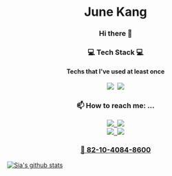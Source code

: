 <h1 align="center"> June Kang</h1>
<h3 align="center"> Hi there 👋</h3>

<!--
**Jnuary/Jnuary** is a ✨ _special_ ✨ repository because its `README.md` (this file) appears on your GitHub profile.

Here are some ideas to get you started:

- 🔭 I’m currently working on ...
- 🌱 I’m currently learning ...<br>
- 👯 I’m looking to collaborate on ...
- 🤔 I’m looking for help with ...
- 💬 Ask me about ...
- 😄 Pronouns: ...
- ⚡ Fun fact: ...
-->
<h3 align="center"> 💻 Tech Stack 💻</h3>
<h4 align="center"> Techs that I've used at least once</h4>

<p align="center">
  <img src="https://img.shields.io/badge/Python-FFD43B?style=for-the-badge&logo=python&logoColor=bluee"/></a>&nbsp 
  <img src="hhttps://img.shields.io/badge/C-00599C?style=for-the-badge&logo=c&logoColor=white"/></a>
  <!-- <img src="https://img.shields.io/badge/IntelliJ IDEA-000000?style=flat-square&logo=IntelliJ IDEA&logoColor=white"/></a>&nbsp 
  <img src="https://img.shields.io/badge/MySQL-4479A1?style=flat-square&logo=MySQL&logoColor=white"/></a>&nbsp <br>
  <img src="https://img.shields.io/badge/Amazon EC2-FF9900?style=flat-square&logo=Amazon EC2&logoColor=white"/></a>&nbsp 
  <img src="https://img.shields.io/badge/Amazon RDS-527FFF?style=flat-square&logo=Amazon RDS&logoColor=white"/></a>&nbsp 
  <img src="https://img.shields.io/badge/Amazon S3-569A31?style=flat-square&logo=Amazon S3&logoColor=white"/></a>&nbsp <br>
  <img src="https://img.shields.io/badge/JavaScript-F7DF1E?style=flat-square&logo=JavaScript&logoColor=white"/></a>&nbsp 
  <img src="https://img.shields.io/badge/JSON-000000?style=flat-square&logo=JSON&logoColor=white"/></a>&nbsp 
  <img src="https://img.shields.io/badge/HTML5-E34F26?style=flat-square&logo=HTML5&logoColor=white"/></a>&nbsp 
  <img src="https://img.shields.io/badge/CSS3-1572B6?style=flat-square&logo=CSS3&logoColor=white"/></a>&nbsp 
  <img src="https://img.shields.io/badge/Eclipse-IDE-2C2255?style=flat-square&logo=Eclipse-IDE&logoColor=white"/></a>&nbsp <br> -->
  <!-- <img src="https://img.shields.io/badge/C++-00599C?style=flat-square&logo=C%2B%2B&logoColor=white"/></a>&nbsp 
  <img src="https://img.shields.io/badge/C-A8B9CC?style=flat-square&logo=C&logoColor=white"/></a>&nbsp 
  <img src="https://img.shields.io/badge/C-Sharp-239120?style=flat-square&logo=C-Sharp&logoColor=white"/></a>&nbsp 
  <img src="https://img.shields.io/badge/Unity-FFFFFF?style=flat-square&logo=Unity&logoColor=white"/></a>&nbsp 
  <img src="https://img.shields.io/badge/Visual-Studio-5C2D91?style=flat-square&logo=Visual-Studio&logoColor=white"/></a>&nbsp 
  <img src="https://img.shields.io/badge/Xcode-147EFB?style=flat-square&logo=Xcode&logoColor=white"/></a>&nbsp <br> -->
  <!-- <img src="https://img.shields.io/badge/Python-3776AB?style=flat-square&logo=Python&logoColor=white"/></a>&nbsp 
  <img src="https://img.shields.io/badge/PyCharm-000000?style=flat-square&logo=PyCharm&logoColor=white"/></a>&nbsp <br> -->
  <!-- <img src="https://img.shields.io/badge/macOS-000000?style=flat-square&logo=macOS&logoColor=white"/></a>&nbsp 
  <img src="https://img.shields.io/badge/Windows-0078D6?style=flat-square&logo=Windows&logoColor=white"/></a>&nbsp <br> -->
  <br>
</p>

<h3 align="center"> 📫 How to reach me: ...</h3>
<p align="center">
  <a href="https://www.instagram.com/june_k02/"><img src="https://img.shields.io/badge/Instagram-E4405F?style=for-the-badge&logo=instagram&logoColor=white">&nbsp
  <a href="https://www.discord.com/users/440360240601628672"><img src="https://img.shields.io/badge/Discord-5865F2?style=for-the-badge&logo=discord&logoColor=white"><br>
  <a href="mailto:harry020105@gmail.com"><img src="https://img.shields.io/badge/Gmail-D14836?style=for-the-badge&logo=gmail&logoColor=white">&nbsp
   <a href="mailto:harry020104@naver.com"><img src="https://img.shields.io/badge/NAVER-03C75A?style=for-the-badge&logo=NAVER&logoColor=FFFFFF"><br>
</p>

<h3 align="center"> 📱 82-10-4084-8600</h3>
  
</p>

[![Sia's github stats](https://github-readme-stats.vercel.app/api?username=Jnuary)](https://github.com/Jnuary)
<!-- [![Top Langs](https://github-readme-stats.vercel.app/api/top-langs/?username=Jnuary&layout=compact)](https://github.com/Jnuary/github-readme-stats) -->